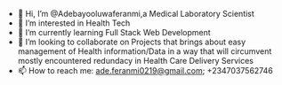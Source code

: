- 👋 Hi, I’m @Adebayooluwaferanmi,a Medical Laboratory Scientist
- 👀 I’m interested in Health Tech
- 🌱 I’m currently learning Full Stack Web Development
- 💞️ I’m looking to collaborate on Projects that brings about easy management of Health information/Data in a way that will circumvent mostly encountered redundacy in Health Care Delivery Services 
- 📫 How to reach me: ade.feranmi0219@gmail.com; +2347037562746

<!---
Adebayooluwaferanmi/Adebayooluwaferanmi is a ✨ special ✨ repository because its `README.md` (this file) appears on your GitHub profile.
You can click the Preview link to take a look at your changes.
--->
